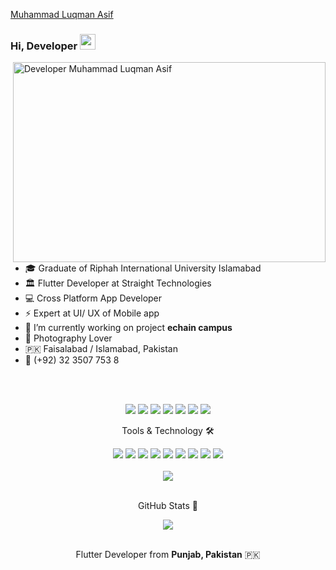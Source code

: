 [Muhammad Luqman Asif](https://www.linkedin.com/in/luqman303gb/)


### Hi, Developer <img src="https://media.giphy.com/media/hvRJCLFzcasrR4ia7z/giphy.gif" width="25px">
<img align="right" alt="Developer Muhammad Luqman Asif" src="code.gif" width="500" height="320" />

- 🎓 Graduate of Riphah International University Islamabad
- 🏛 Flutter Developer at Straight Technologies
- 💻 Cross Platform App Developer
- ⚡ Expert at UI/ UX of Mobile app
- 🔭 I’m currently working on project **echain campus**
- 📸 Photography Lover
- 🇵🇰  Faisalabad / Islamabad, Pakistan
- 📱 (+92) 32 3507 753 8

<br><br>

<div align="center">
<a href="https://behance.net/mla303">
<img src="https://img.shields.io/badge/Portfolio-my%20portfolio-brightgreen"></a>
<a href="https://github.com/mla303">
<img src="https://img.shields.io/badge/Github-211F1F?style=for-the-badge&logo=GitHub&logoColor=ffffff"></a> 
<a href="https://www.linkedin.com/in/luqman303gb/">
<img src="https://img.shields.io/badge/Linkedin-0077B5?style=for-the-badge&logo=Linkedin&logoColor=ffffff"></a>
<a href="https://www.facebook.com/luqman303gb">
<img src="https://img.shields.io/badge/Facebook-1877F2?style=for-the-badge&logo=Facebook&logoColor=ffffff"></a>
<a href="https://www.instagram.com/mla303gb/">
<img src="https://img.shields.io/badge/Instagram-DD2A7B?style=for-the-badge&logo=Instagram&logoColor=ffffff"></a>
<a href="mailto:luqman.edu303@gmail.com">
<img src="https://img.shields.io/badge/Gmail-D44638?style=for-the-badge&logo=gmail&logoColor=ffffff"></a>
<a href="https://wa.me/923235077538?text=%23Github">
<img src="https://img.shields.io/badge/Chat-25D366?style=for-the-badge&logo=WhatsApp&logoColor=ffffff"></a>
</div>


<div align="center">
<p align="center">Tools & Technology 🛠</p>
<img src="https://img.shields.io/badge/Flutter-02569B?style=for-the-badge&logo=flutter&logoColor=white" />
<img src="https://img.shields.io/badge/Dart-0175C2?style=for-the-badge&logo=dart&logoColor=white" />
<img src="https://img.shields.io/badge/C++-00599C?style=for-the-badge&logo=cplusplus&logoColor=white" />
<img src="https://img.shields.io/badge/Java-007396?style=for-the-badge&logo=java&logoColor=white" />
<img src="https://img.shields.io/badge/firebase-ffca28?style=for-the-badge&logo=firebase&logoColor=white" />
<img src="https://img.shields.io/badge/Git-F05032?style=for-the-badge&logo=git&logoColor=white" />
<img src="https://img.shields.io/badge/Adobe_Photoshop-00aeff?style=for-the-badge&logo=Adobe%20photoshop&logoColor=white"/>
<img src="https://img.shields.io/badge/Adobe_Illustrator-ff9900?style=for-the-badge&logo=Adobe-illustrator&logoColor=white" />
<img src="https://img.shields.io/badge/Adobe_XD-FF61F6?style=for-the-badge&logo=Adobe%20XD&logoColor=white" />
</div>
<br>

<div align="center">
    <img align="center"  src="https://github-readme-stats.vercel.app/api/top-langs/?username=mla303&theme=dark&layout=compact&langs_count=20"/>
</div>
<br>
<div align="center">
    <p align="center">GitHub Stats 📝</p>
    <img align="center"  src="https://github-readme-stats.vercel.app/api?username=mla303&theme=dark"/>
</div>
<br>
<p align="center">Flutter Developer from <b>Punjab, Pakistan</b> 🇵🇰 </p>

<div align="center">
</div> 
